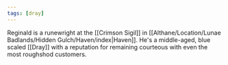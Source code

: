 ```yaml
---
tags: [dray]
---
```


Reginald is a runewright at the [[Crimson Sigil]] in [[Althane/Location/Lunae Badlands/Hidden Gulch/Haven/index|Haven]]. He's a middle-aged, blue scaled [[Dray]] with a reputation for remaining courteous with even the most roughshod customers.
